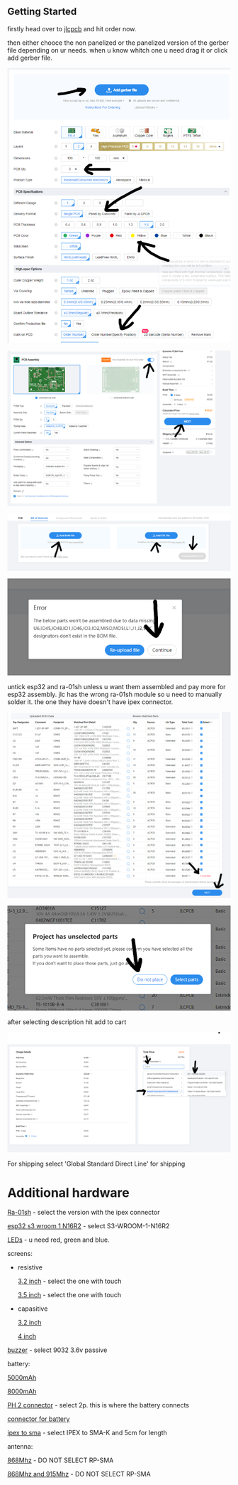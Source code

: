## Getting Started

firstly head over to [jlcpcb](https://jlcpcb.com) and hit order now.

then either chooce the non panelized or the panelized version of the gerber file depending on ur needs.
when u know whitch one u need drag it or click add gerber file.

![starting1](/Images/Guide_images/starting1.png)

![starting2](/Images/Guide_images/starting2.png)

![starting3](/Images/Guide_images/starting3.png)

![starting4](/Images/Guide_images/starting4.png)

untick esp32 and ra-01sh unless u want them assembled and pay more for esp32 assembly.
jlc has the wrong ra-01sh module so u need to  manually solder it. the one they have doesn't have ipex connector.

![starting5](/Images/Guide_images/starting5.png)

![starting6](/Images/Guide_images/starting6.png)

after selecting description hit add to cart

![starting7](/Images/Guide_images/starting7.png)

For shipping select 'Global Standard Direct Line' for shipping 

# Additional hardware

[Ra-01sh](https://vi.aliexpress.com/item/1005002561194884.html) - select the version with the ipex connector

[esp32 s3 wroom 1 N16R2](https://vi.aliexpress.com/item/1005005230800143.html) - select S3-WROOM-1-N16R2

[LEDs](https://a.aliexpress.com/_EHxXAUv) - u need red, green and blue.

screens:
 - resistive

   [3.2 inch](https://vi.aliexpress.com/item/1005006258575617.html) - select the one with touch

   [3.5 inch](https://vi.aliexpress.com/item/32985467436.html) - select the one with touch

 - capasitive

    [3.2 inch](https://vi.aliexpress.com/item/1005006952065332.html)

    [4 inch](https://vi.aliexpress.com/item/1005007082906950.html)


[buzzer](https://a.aliexpress.com/_EughDX3) -  select 9032 3.6v passive

battery:

[5000mAh](https://vi.aliexpress.com/item/1005005216499731.html)

[8000mAh](https://a.aliexpress.com/_EJIpkHP)

[PH 2 connector](https://vi.aliexpress.com/item/33011797617.html) - select 2p. this is where the battery connects

[connector for battery](https://vi.aliexpress.com/item/1005006623049916.html)

[ipex to sma](https://vi.aliexpress.com/item/4000848776660.html) - select IPEX to SMA-K and 5cm for length

antenna:

[868Mhz](https://vi.aliexpress.com/item/32972870968.html) - DO NOT SELECT RP-SMA

[868Mhz and 915Mhz](https://vi.aliexpress.com/item/1005004607615001.html) - DO NOT SELECT RP-SMA
